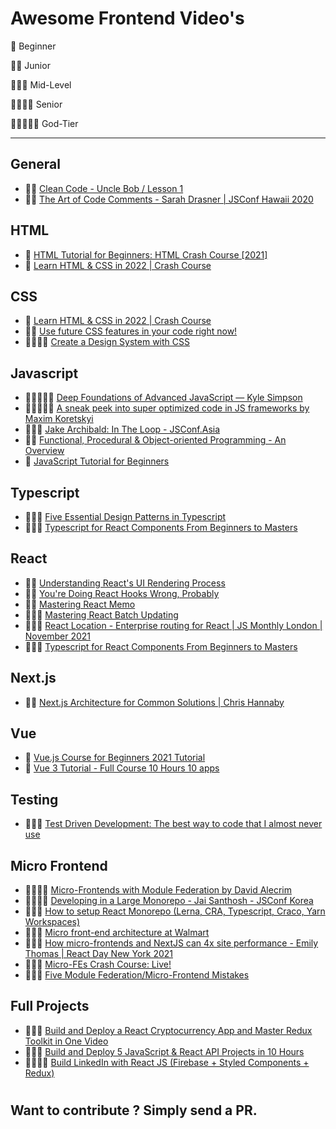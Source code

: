# Awesome Frontend Video's

🌟 Beginner

🌟🌟 Junior

🌟🌟🌟 Mid-Level

🌟🌟🌟🌟 Senior

🌟🌟🌟🌟🌟 God-Tier

----


##  **General** 
* 🌟🌟 [Clean Code - Uncle Bob / Lesson 1](https://www.youtube.com/watch?v=7EmboKQH8lM&list=WL&index=18)
* 🌟🌟 [The Art of Code Comments - Sarah Drasner | JSConf Hawaii 2020](https://www.youtube.com/watch?v=yhF7OmuIILc&list=LL&index=5)

##  **HTML** 
* 🌟 [HTML Tutorial for Beginners: HTML Crash Course [2021]](https://www.youtube.com/watch?v=qz0aGYrrlhU)
* 🌟 [Learn HTML & CSS in 2022 | Crash Course](https://www.youtube.com/watch?v=gXLjWRteuWI)

##  **CSS** 
* 🌟 [Learn HTML & CSS in 2022 | Crash Course](https://www.youtube.com/watch?v=gXLjWRteuWI)
* 🌟🌟 [Use future CSS features in your code right now!](https://www.youtube.com/watch?v=Ek1JP3BzbhY&list=WL&index=13)
* 🌟🌟🌟🌟 [Create a Design System with CSS](https://www.youtube.com/watch?v=lRaL-8qZ0mM)


##  **Javascript** 
* 🌟🌟🌟🌟🌟 [Deep Foundations of Advanced JavaScript — Kyle Simpson](https://www.youtube.com/watch?v=HcW5-P2SNec&list=PL7TWHDHuOUJu2CF_iSCczuNZviKfsMx5T&index=1)
* 🌟🌟🌟🌟🌟 [ A sneak peek into super optimized code in JS frameworks by Maxim Koretskyi](https://www.youtube.com/watch?v=_VHNTC67NR8&list=PL7TWHDHuOUJu2CF_iSCczuNZviKfsMx5T&index=3)
* 🌟🌟🌟 [Jake Archibald: In The Loop - JSConf.Asia](https://www.youtube.com/watch?v=cCOL7MC4Pl0)
* 🌟🌟 [Functional, Procedural & Object-oriented Programming - An Overview](https://youtu.be/aoE-92Ac4zE)
* 🌟 [JavaScript Tutorial for Beginners](https://www.youtube.com/watch?v=Qqx_wzMmFeA)

##  **Typescript** 
* 🌟🌟🌟 [Five Essential Design Patterns in Typescript](https://www.youtube.com/watch?v=JBu2ZTPgiKI&list=WL&index=1)
* 🌟🌟🌟 [Typescript for React Components From Beginners to Masters](https://www.youtube.com/watch?v=z8lDwLKthr8)

##  **React** 
* 🌟🌟 [Understanding React's UI Rendering Process](https://www.youtube.com/watch?v=i793Qm6kv3U&list=WL&index=24)
* 🌟🌟 [You're Doing React Hooks Wrong, Probably](https://www.youtube.com/watch?v=56_OUG-0wgI)
* 🌟🌟 [Mastering React Memo](https://www.youtube.com/watch?v=DEPwA3mv_R8)
* 🌟🌟🌟 [Mastering React Batch Updating](https://www.youtube.com/watch?v=MlDTHzK1vKI&list=LL&index=1)
* 🌟🌟🌟 [React Location - Enterprise routing for React | JS Monthly London | November 2021](https://www.youtube.com/watch?v=ChdQaf0gQvg)
* 🌟🌟🌟 [Typescript for React Components From Beginners to Masters](https://www.youtube.com/watch?v=z8lDwLKthr8)

## **Next.js**
* 🌟🌟 [Next.js Architecture for Common Solutions  | Chris Hannaby](https://www.youtube.com/watch?v=ZGAR8RdBdok)

## **Vue**
* 🌟 [Vue.js Course for Beginners 2021 Tutorial](https://www.youtube.com/watch?v=FXpIoQ_rT_c)
* 🌟 [Vue 3 Tutorial - Full Course 10 Hours 10 apps](https://www.youtube.com/watch?v=e-E0UB-YDRk)

## **Testing**
* 🌟🌟🌟 [Test Driven Development: The best way to code that I almost never use](https://www.youtube.com/watch?v=EH9Suo_J4Ks)


##  **Micro Frontend** 
* 🌟🌟🌟🌟 [Micro-Frontends  with Module Federation by David Alecrim](https://www.youtube.com/watch?v=Vzp6QSc3SUY&list=WL&index=27)
* 🌟🌟🌟🌟 [Developing in a Large Monorepo - Jai Santhosh - JSConf Korea](https://www.youtube.com/watch?v=pTi0MQbD7No)
* 🌟🌟🌟 [How to setup React Monorepo (Lerna, CRA, Typescript, Craco, Yarn Workspaces)](https://www.youtube.com/watch?v=zQUpNa1hZIA)
* 🌟🌟🌟 [Micro front-end architecture at Walmart](https://www.youtube.com/watch?v=BcpDr0CcIxA)
* 🌟🌟🌟 [How micro-frontends and NextJS can 4x site performance - Emily Thomas | React Day New York 2021](https://www.youtube.com/watch?v=AzZSQynKJVk)
* 🌟🌟🌟 [Micro-FEs Crash Course: Live!](https://www.youtube.com/watch?v=RonRwypIVaw)
* 🌟🌟🌟 [Five Module Federation/Micro-Frontend Mistakes](https://www.youtube.com/watch?v=0WIFW3s2fDM)

##  **Full Projects** 
* 🌟🌟🌟 [Build and Deploy a React Cryptocurrency App and Master Redux Toolkit in One Video](https://www.youtube.com/watch?v=9DDX3US3kss)
* 🌟🌟🌟 [Build and Deploy 5 JavaScript & React API Projects in 10 Hours](https://www.youtube.com/watch?v=GDa8kZLNhJ4)
* 🌟🌟🌟🌟 [Build LinkedIn with React JS (Firebase + Styled Components + Redux)](https://www.youtube.com/watch?v=xP3cxbDUtrc)

#
## Want to contribute ? Simply send a PR.
